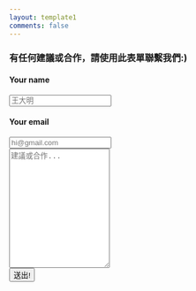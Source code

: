 ```yaml
---
layout: template1
comments: false
---
```


<h3>有任何建議或合作，請使用此表單聯繫我們:)</h3>

<form action=" https://formsubmit.co/maxmilian@gmail.com " method="POST">
    <div class="form-group">
        <h4>Your name</h4>
        <input id="name" type="text" name="name" class="form-control" placeholder="王大明" />
    </div>
    <div class="form-group">
        <h4>Your email</h4>
        <input id="email" type="email" name="_replyto" class="form-control" placeholder="hi@gmail.com" />
    </div>
    <div class="form-group">
        <textarea placeholder="建議或合作..." class="form-control" name="message" rows="14" required></textarea>
    </div>
    <input type="submit" value="送出!" class="btn btn-primary" />
</form>
